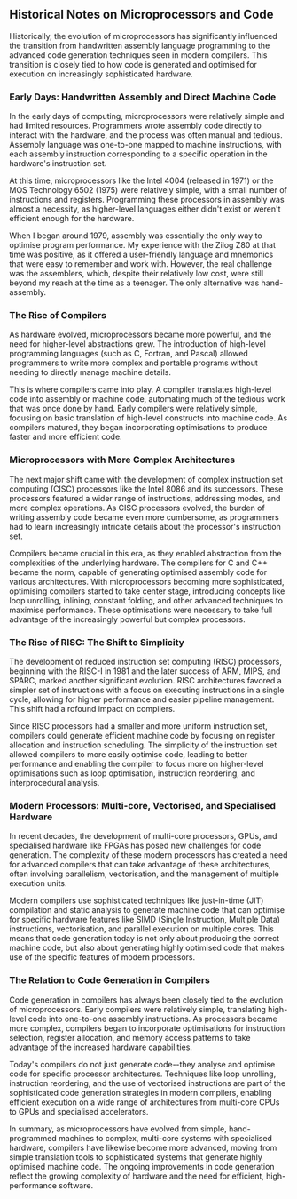 
## Historical Notes on Microprocessors and Code

Historically, the evolution of microprocessors has significantly influenced the transition from
handwritten assembly language programming to the advanced code generation techniques seen in
modern compilers. This transition is closely tied to how code is generated and optimised for
execution on increasingly sophisticated hardware.


### Early Days: Handwritten Assembly and Direct Machine Code

In the early days of computing, microprocessors were relatively simple and had limited resources.
Programmers wrote assembly code directly to interact with the hardware, and the process was often
manual and tedious. Assembly language was one-to-one mapped to machine instructions, with each
assembly instruction corresponding to a specific operation in the hardware's instruction set.

At this time, microprocessors like the Intel 4004 (released in 1971) or the MOS Technology 6502
(1975) were relatively simple, with a small number of instructions and registers. Programming these
processors in assembly was almost a necessity, as higher-level languages either didn't exist or
weren't efficient enough for the hardware.

When I began around 1979, assembly was essentially the only way to optimise program performance.
My experience with the Zilog Z80 at that time was positive, as it offered a user-friendly language and
mnemonics that were easy to remember and work with. However, the real challenge was the assemblers,
which, despite their relatively low cost, were still beyond my reach at the time as a teenager.
The only alternative was hand-assembly.


### The Rise of Compilers

As hardware evolved, microprocessors became more powerful, and the need for higher-level abstractions
grew. The introduction of high-level programming languages (such as C, Fortran, and Pascal) allowed
programmers to write more complex and portable programs without needing to directly manage machine
details.

This is where compilers came into play. A compiler translates high-level code into assembly or
machine code, automating much of the tedious work that was once done by hand. Early compilers were
relatively simple, focusing on basic translation of high-level constructs into machine code. As
compilers matured, they began incorporating optimisations to produce faster and more efficient code.


### Microprocessors with More Complex Architectures

The next major shift came with the development of complex instruction set computing (CISC) processors
like the Intel 8086 and its successors. These processors featured a wider range of instructions,
addressing modes, and more complex operations. As CISC processors evolved, the burden of writing
assembly code became even more cumbersome, as programmers had to learn increasingly intricate details
about the processor's instruction set.

Compilers became crucial in this era, as they enabled abstraction from the complexities of the
underlying hardware. The compilers for C and C++ became the norm, capable of generating optimised
assembly code for various architectures. With microprocessors becoming more sophisticated, optimising
compilers started to take center stage, introducing concepts like loop unrolling, inlining, constant
folding, and other advanced techniques to maximise performance. These optimisations were necessary
to take full advantage of the increasingly powerful but complex processors.


### The Rise of RISC: The Shift to Simplicity

The development of reduced instruction set computing (RISC) processors, beginning with the RISC-I in
1981 and the later success of ARM, MIPS, and SPARC, marked another significant evolution. RISC
architectures favored a simpler set of instructions with a focus on executing instructions in a
single cycle, allowing for higher performance and easier pipeline management. This shift had a 
rofound impact on compilers.

Since RISC processors had a smaller and more uniform instruction set, compilers could generate efficient
machine code by focusing on register allocation and instruction scheduling. The simplicity of the
instruction set allowed compilers to more easily optimise code, leading to better performance and
enabling the compiler to focus more on higher-level optimisations such as loop optimisation,
instruction reordering, and interprocedural analysis.


### Modern Processors: Multi-core, Vectorised, and Specialised Hardware

In recent decades, the development of multi-core processors, GPUs, and specialised hardware like FPGAs
has posed new challenges for code generation. The complexity of these modern processors has created a
need for advanced compilers that can take advantage of these architectures, often involving parallelism,
vectorisation, and the management of multiple execution units.

Modern compilers use sophisticated techniques like just-in-time (JIT) compilation and static analysis
to generate machine code that can optimise for specific hardware features like SIMD (Single Instruction,
Multiple Data) instructions, vectorisation, and parallel execution on multiple cores. This means that
code generation today is not only about producing the correct machine code, but also about generating
highly optimised code that makes use of the specific features of modern processors.


### The Relation to Code Generation in Compilers

Code generation in compilers has always been closely tied to the evolution of microprocessors. Early
compilers were relatively simple, translating high-level code into one-to-one assembly instructions.
As processors became more complex, compilers began to incorporate optimisations for instruction selection,
register allocation, and memory access patterns to take advantage of the increased hardware capabilities.

Today's compilers do not just generate code--they analyse and optimise code for specific processor
architectures. Techniques like loop unrolling, instruction reordering, and the use of vectorised
instructions are part of the sophisticated code generation strategies in modern compilers, enabling
efficient execution on a wide range of architectures from multi-core CPUs to GPUs and specialised
accelerators.

In summary, as microprocessors have evolved from simple, hand-programmed machines to complex, multi-core
systems with specialised hardware, compilers have likewise become more advanced, moving from simple
translation tools to sophisticated systems that generate highly optimised machine code. The ongoing
improvements in code generation reflect the growing complexity of hardware and the need for efficient,
high-performance software.
